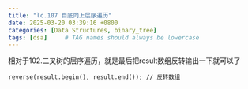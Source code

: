 ```yaml
---
title: "lc.107 自底向上层序遍历"
date: 2025-03-20 03:39:16 +0800
categories: [Data Structures, binary_tree]
tags: [dsa]     # TAG names should always be lowercase
---
```

相对于102.二叉树的层序遍历，就是最后把result数组反转输出一下就可以了

````
reverse(result.begin(), result.end()); // 反转数组
````
